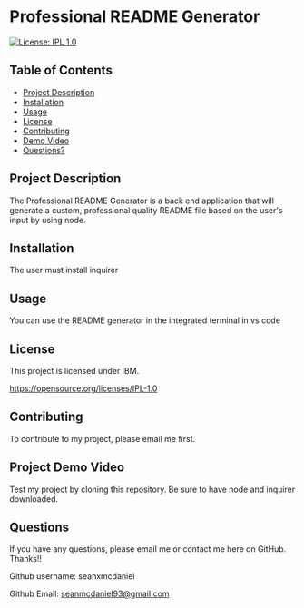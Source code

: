 # Professional README Generator
  [![License: IPL 1.0](https://img.shields.io/badge/License-IPL_1.0-blue.svg)](https://opensource.org/licenses/IPL-1.0)

  ## Table of Contents

  * [Project Description](#project-description)
  * [Installation](#installation)
  * [Usage](#usage)
  * [License](#license)
  * [Contributing](#contributing)
  * [Demo Video](#Project-Demo-Video)
  * [Questions?](#questions)

  ## Project Description
  
  The Professional README Generator is a back end application that will generate a custom, professional quality README file based on the user's input by using node.
  
  ## Installation
  
  The user must install inquirer
  
  ## Usage
  
  You can use the README generator in the integrated terminal in vs code
  
  ## License
  
  This project is licensed under IBM. 

  https://opensource.org/licenses/IPL-1.0
  
  ## Contributing
  
  To contribute to my project, please email me first. 
  
  ## Project Demo Video
  
  Test my project by cloning this repository. Be sure to have node and inquirer downloaded.
  
  ## Questions

  If you have any questions, please email me or contact me here on GitHub. Thanks!!
  
  Github username: seanxmcdaniel
  
  Github Email: seanmcdaniel93@gmail.com

